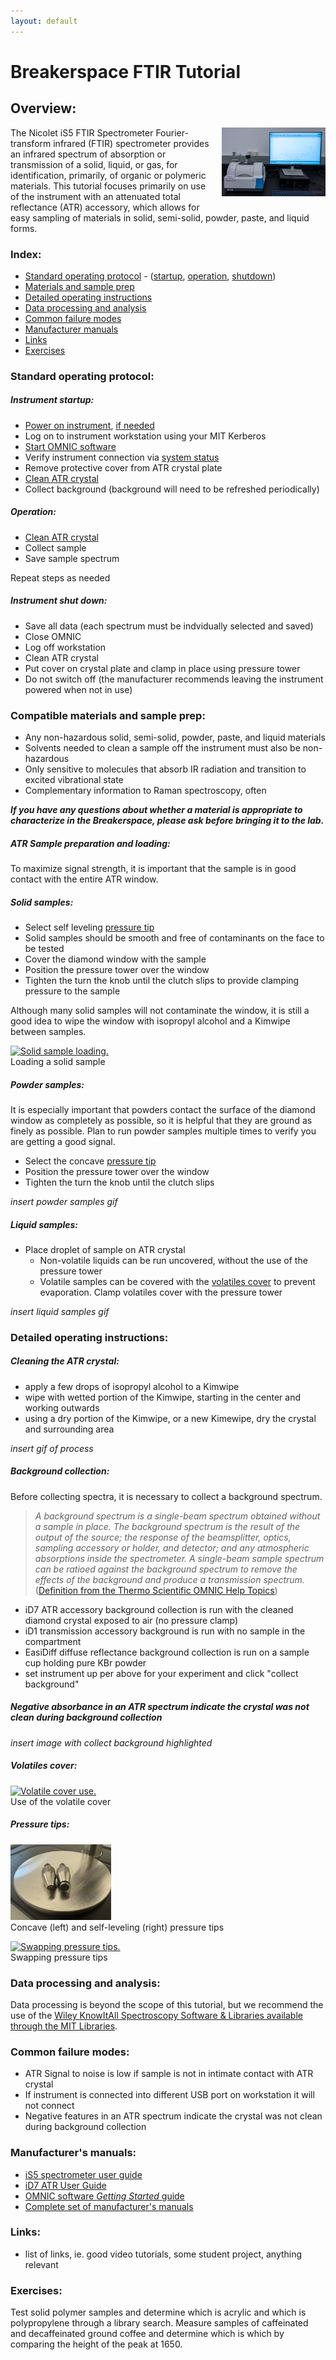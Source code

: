 ```yaml
---
layout: default
---
```

# Breakerspace FTIR Tutorial

## Overview:

<img src="../assets/img/ftir.JPG" alt="FTIR spectrometer" style="width:33%; float:right; margin-left:10px; margin-bottom:1.4em;">
The Nicolet iS5 FTIR Spectrometer Fourier-transform infrared (FTIR) spectrometer provides an infrared spectrum of absorption or transmission of a solid, liquid, or gas, for identification, primarily, of organic or polymeric materials. This tutorial focuses primarily on use of the instrument with an attenuated total reflectance (ATR) accessory, which allows for easy sampling of materials in solid, semi-solid, powder, paste, and liquid forms. 
<div style="clear:both;"></div>

### Index:

* [Standard operating protocol](#sop) - ([startup](#startup), [operation](#operation), [shutdown](#shutdown))
* [Materials and sample prep](#materials)
* [Detailed operating instructions](#details)
* [Data processing and analysis](#data)
* [Common failure modes](#failures)
* [Manufacturer manuals](#manuals)
* [Links](#links)
* [Exercises](#exercises)

<a name="sop"></a>
### Standard operating protocol:

<a name="startup"></a> 
##### Instrument startup:

* [Power on instrument](../assets/img/tutorials/ftir/ftir-switch.JPG), [if needed](../assets/img/tutorials/ftir/ftir-power.JPG)
* Log on to instrument workstation using your MIT Kerberos
* [Start OMNIC software](../assets/img/tutorials/ftir/ftir-desktop.JPG)
* Verify instrument connection via [system status](../assets/img/tutorials/ftir/omnic-status.PNG)
* Remove protective cover from ATR crystal plate
* [Clean ATR crystal](#crystal)
* Collect background (background will need to be refreshed periodically)

<a name="sample"></a> 
##### Operation:

* [Clean ATR crystal](#crystal)
* Collect sample
* Save sample spectrum  

Repeat steps as needed

<a name="shutdown"></a> 
##### Instrument shut down:

* Save all data (each spectrum must be indvidually selected and saved)
* Close OMNIC
* Log off workstation
* Clean ATR crystal
* Put cover on crystal plate and clamp in place using pressure tower
* Do not switch off (the manufacturer recommends leaving the instrument powered when not in use)

<a name="materials"></a> 
### Compatible materials and sample prep: 

* Any non-hazardous solid, semi-solid, powder, paste, and liquid materials
* Solvents needed to clean a sample off the instrument must also be non-hazardous 
* Only sensitive to molecules that absorb IR radiation and transition to excited vibrational state
* Complementary information to Raman spectroscopy, often

_**If you have any questions about whether a material is appropriate to characterize in the Breakerspace, please ask before bringing it to the lab.**_

<a name="sample-prep"></a> 
##### ATR Sample preparation and loading:

To maximize signal strength, it is important that the sample is in good contact with the entire ATR window. 

##### Solid samples:

* Select self leveling [pressure tip](#pressure-tip)
* Solid samples should be smooth and free of contaminants on the face to be tested
* Cover the diamond window with the sample
* Position the pressure tower over the window
* Tighten the turn the knob until the clutch slips to provide clamping pressure to the sample 

Although many solid samples will not contaminate the window, it is still a good idea to wipe the window with isopropyl alcohol and a Kimwipe between samples.

<figure style="margin-left:0; margin-right:0;">
  <a href="../assets/img/tutorials/ftir/sample-load.GIF" target="_parent"><img src="../assets/img/tutorials/ftir/sample-load.GIF" alt="Solid sample loading." style="width:32%;"></a>
  <figcaption> Loading a solid sample</figcaption>
</figure>

##### Powder samples:

It is especially important that powders contact the surface of the diamond window as completely as possible, so it is helpful that they are ground as finely as possible. Plan to run powder samples multiple times to verify you are getting a good signal.

* Select the concave [pressure tip](#pressure-tip)
* Position the pressure tower over the window
* Tighten the turn the knob until the clutch slips

_insert powder samples gif_

##### Liquid samples:

* Place droplet of sample on ATR crystal
  * Non-volatile liquids can be run uncovered, without the use of the pressure tower
  * Volatile samples can be covered with the [volatiles cover](#volatiles-cover) to prevent evaporation. Clamp volatiles cover with the pressure tower

_insert liquid samples gif_

<a name="details"></a> 
### Detailed operating instructions: 

<a name="crystal"></a> 
##### Cleaning the ATR crystal:

* apply a few drops of isopropyl alcohol to a Kimwipe
* wipe with wetted portion of the Kimwipe, starting in the center and working outwards
* using a dry portion of the Kimwipe, or a new Kimewipe, dry the crystal and surrounding area

_insert gif of process_

<a name="background"></a> 
##### Background collection:

Before collecting spectra, it is necessary to collect a background spectrum. 

>_A background spectrum is a single-beam spectrum obtained without a sample in place. The background spectrum is the result of the output of the source; the response of the beamsplitter, optics, sampling accessory or holder, and detector; and any atmospheric absorptions inside the spectrometer. A single-beam sample spectrum can be ratioed against the background spectrum to remove the effects of the background and produce a transmission spectrum._ ([Definition from the Thermo Scientific OMNIC Help Topics](../assets/img/tutorials/ftir/background-def.PNG))

* iD7 ATR accessory background collection is run with the cleaned diamond crystal exposed to air (no pressure clamp)
* iD1 transmission accessory background is run with no sample in the compartment
* EasiDiff diffuse reflectance background collection is run on a sample cup holding pure KBr powder
* set instrument up per above for your experiment and click "collect background"

##### _Negative absorbance in an ATR spectrum indicate the crystal was not clean during background collection_

_insert image with collect background highlighted_

<a name="volatile-cover"></a>
##### Volatiles cover:
<figure style="margin-left:0; margin-right:0;">
  <a href="../assets/img/tutorials/ftir/volatile-cover.GIF" target="_parent"><img src="../assets/img/tutorials/ftir/volatile-cover.GIF" alt="Volatile cover use." style="width:32%;"></a>
  <figcaption> Use of the volatile cover </figcaption>
</figure>

<a name="pressure-tip"></a>
##### Pressure tips:

<figure style="margin-left:0; margin-right:0;">
  <a href="../assets/img/tutorials/ftir/pressure-tips.JPG" target="_parent"><img src="../assets/img/tutorials/ftir/pressure-tips.JPG" alt="concave and self-leveling pressure tips." style="width:32%;"></a>
  <figcaption>Concave (left) and self-leveling (right) pressure tips</figcaption>
</figure>

<figure style="margin-left:0; margin-right:0;">
  <a href="../assets/img/tutorials/ftir/pressure-tip.GIF" target="_parent"><img src="../assets/img/tutorials/ftir/pressure-tip.GIF" alt="Swapping pressure tips." style="width:32%;"></a>
  <figcaption>Swapping pressure tips</figcaption>
</figure>

<a name="analysis"></a> 
### Data processing and analysis:

Data processing is beyond the scope of this tutorial, but we recommend the use of the [Wiley KnowItAll Spectroscopy Software & Libraries available through the MIT Libraries](https://libguides.mit.edu/knowitall).

<a name="failures"></a>
### Common failure modes:

* ATR Signal to noise is low if sample is not in intimate contact with ATR crystal
* If instrument is connected into different USB port on workstation it will not connect
* Negative features in an ATR spectrum indicate the crystal was not clean during background collection

<a name="manuals"></a> 
### Manufacturer's manuals:

* [iS5 spectrometer user guide](https://www.dropbox.com/scl/fi/rfba0x3swuhi4affsytv6/2638_iS5-UG.pdf?rlkey=mnjpwg72rbau8dsaw8jwg9flk&dl=0)
* [iD7 ATR User Guide](https://www.dropbox.com/scl/fi/j24msyzbfpqahhk66z5y8/3021_-iD7_UG.pdf?rlkey=xf1sw5yoydqomsmcs1hxhrf5y&dl=0)
* [OMNIC software _Getting Started_ guide](https://www.dropbox.com/scl/fi/nhx1fk2ov5fpkz4og1guf/2640_OMNIC_GS.pdf?rlkey=93wld38wdscvv94o177jylilu&dl=0)
* [Complete set of manufacturer's manuals](https://www.dropbox.com/scl/fo/n0zv4090ncohz1yd53zyp/AEk8_3vo2JuCcHDSDBEEjck?rlkey=haqbguq12kbmh8fi7jmi8wzvg&dl=0)

<a name="links"></a>
### Links:

* list of links, ie. good video tutorials, some student project, anything relevant

<a name="exercise"></a> 
### Exercises:

Test solid polymer samples and determine which is acrylic and which is polypropylene through a library search. Measure samples of caffeinated and decaffeinated ground coffee and determine which is which by comparing the height of the peak at 1650.

